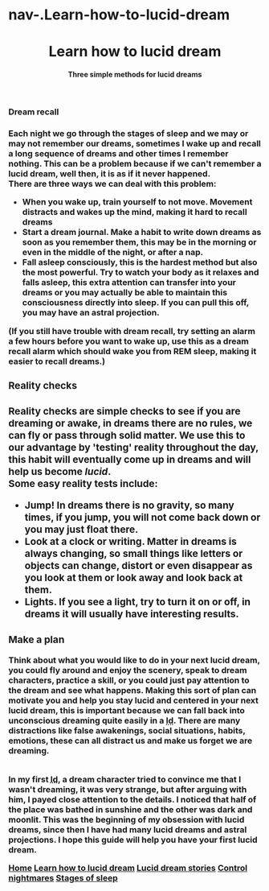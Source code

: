 # nav-.Learn-how-to-lucid-dream
<!DOCTYPE html>
<html lang="en" dir="ltr">
<head>
  <name=viewport content="width=device-width, initial-scale=1">
  <title>Learn how to lucid dream</title>
  <link rel="stylesheet" type="text/css" href="mystyle.css">
</head>
  
<body>
  <header>
    <h1>Learn how to lucid dream</h1>
    <h4>Three simple methods for lucid dreams<h4>
  </header>
     <h3>Dream recall<h3>
       <!--add link to stages of sleep page-->
     <p>Each night we go through <a>the stages of sleep<a> and we may or may not remember our dreams, sometimes I wake up and recall a long sequence of dreams and other times I remember nothing. This can be a problem because if we can't remember a lucid dream, well then, it is as if it never happened.<br>
       There are three ways we can deal with this problem:
     <ul>
       <li>When you wake up, train yourself to not move. Movement distracts and wakes up the mind, making it hard to recall dreams</li>
       <li>Start a dream journal. Make a habit to write down dreams as soon as you remember them, this may be in the morning or even in the middle of the night, or after a nap.</li>
       <li>Fall asleep consciously, this is the hardest method but also the most powerful. Try to watch your body as it relaxes and falls asleep, this extra attention can transfer into your dreams or you may actually be able to maintain this consciousness directly into sleep. If you can pull this off, you may have an <b>astral projection</b>.</li>
       </ul>
       <p>(If you still have trouble with dream recall, try setting an alarm a few hours before you want to wake up, use this as a dream recall alarm which should wake you from REM sleep, making it easier to recall dreams.)</p>
        </p>
<h3>Reality checks<h3>
<p>Reality checks are simple checks to see if you are dreaming or awake, in dreams there are no rules, we can fly or pass through solid matter. We use this to our advantage by 'testing' reality throughout the day, this habit will eventually come up in dreams and will help us become <em>lucid</em>.<br> Some easy reality tests include:
  <ul>
       <li>Jump! In dreams there is no gravity, so many times, if you jump, you will not come back down or you may just float there.</li>
       <li>Look at a clock or writing. Matter in dreams is always changing, so small things like letters or objects can change, distort or even disappear as you look at them or look away and look back at them.</li>
       <li>Lights. If you see a light, try to turn it on or off, in dreams it will usually have interesting results.</li>
  </ul></p>
  <h3>Make a plan</h3>
  <p>Think about what you would like to do in your next lucid dream, you could fly around and enjoy the scenery, speak to dream characters, practice a skill, or you could just pay attention to the dream and see what happens. Making this sort of plan can motivate you and help you stay lucid and centered in your next lucid dream, this is important because we can fall back into unconscious dreaming quite easily in a <abbr title="lucid dream">ld</abbr>. There are many distractions like false awakenings, social situations, habits, emotions, these can all distract us and make us forget we are dreaming. <br><br>
    
In my first <abbr title="lucid dream">ld</abbr>, a dream character tried to convince me that I wasn't dreaming, it was very strange, but after arguing with him, I payed close attention to the details. I noticed that half of the place was bathed in sunshine and the other was dark and moonlit. This was the beginning of my obsession with lucid dreams, since then I have had many lucid dreams and astral projections. I hope this guide will help you have your first lucid dream.</p> 


</body>  


<footer>
  <div class="navbar">
    <a href="#learn" class="active">Home</a>
     <a href="#stories">Learn how to lucid dream</a>
    <a href="#stories">Lucid dream stories</a>
    <a href="#nightmares">Control nightmares</a>
    <a href="#rem">Stages of sleep</a>
  </div> 
  
</footer>
